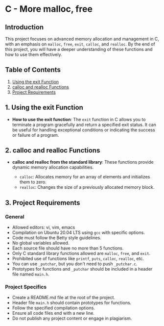 # C - More malloc, free

## Introduction

This project focuses on advanced memory allocation and management in C, with an emphasis on `malloc`, `free`, `exit`, `calloc`, and `realloc`. By the end of this project, you will have a deeper understanding of these functions and how to use them effectively.

## Table of Contents

1. [Using the exit Function](#using-the-exit-function)
2. [calloc and realloc Functions](#calloc-and-realloc-functions)
3. [Project Requirements](#project-requirements)

## 1. Using the exit Function<a name="using-the-exit-function"></a>

- **How to use the exit function**: The `exit` function in C allows you to terminate a program gracefully and return a specified exit status. It can be useful for handling exceptional conditions or indicating the success or failure of a program.

## 2. calloc and realloc Functions<a name="calloc-and-realloc-functions"></a>

- **calloc and realloc from the standard library**: These functions provide dynamic memory allocation capabilities.
  
  - `calloc`: Allocates memory for an array of elements and initializes them to zero.
  - `realloc`: Changes the size of a previously allocated memory block.

## 3. Project Requirements<a name="project-requirements"></a>

### General

- Allowed editors: vi, vim, emacs
- Compilation on Ubuntu 20.04 LTS using `gcc` with specific options.
- Code must follow the Betty style guidelines.
- No global variables allowed.
- Each source file should have no more than 5 functions.
- Only C standard library functions allowed are `malloc`, `free`, and `exit`.
- Prohibited use of functions like `printf`, `puts`, `calloc`, `realloc`, etc.
- You can use `_putchar`, but you don't need to push `_putchar.c`.
- Prototypes for functions and `_putchar` should be included in a header file named `main.h`.

### Project Specifics

- Create a README.md file at the root of the project.
- Header file `main.h` should contain prototypes for functions.
- Follow the specified compilation options.
- Ensure all code files end with a new line.
- Do not publish any project content or engage in plagiarism.

